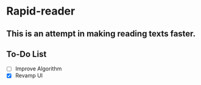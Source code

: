 # Rapid-reader

## This is an attempt in making reading texts faster.

## To-Do List

- [ ] Improve Algorithm
- [x] Revamp UI
